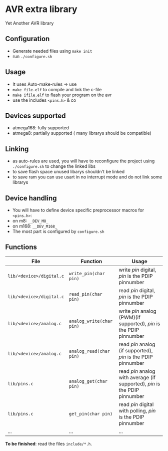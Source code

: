 # AVR extra library

Yet Another AVR library

## Configuration

* Generate needed files using `make init`
* run `./configure.sh`

## Usage

* It uses Auto-make-rules => use
 * `make file.elf` to compile and link the c-file
 * `make ifile.elf` to flash your program on the avr
* use the includes `<pins.h>` & co

## Devices supported

* atmega168: fully supported
* atmega8: partially supported ( many librarys should be compatible)

## Linking

* as auto-rules are used, you will have to reconfigure the project using `./configure.sh` to change the linked libs
* to save flash space unused libarys shouldn't be linked
* to save ram you can use usart in no interrupt mode and do not link some librarys

## Device handling

* You will have to define device specific preprocessor macros for `<pins.h>`:
 * on m8: `__DEV_M8_`
 * on m168: `__DEV_M168_`
* The most part is configured by `configure.sh`


## Functions

| File | Function | Usage |
|------|----------|-------|
| `lib/<device>/digital.c` | `write_pin(char pin)` | write _pin_ digital, _pin_ is the  PDIP pinnumber|
| `lib/<device>/digital.c` | `read_pin(char pin)` | read _pin_ digital, _pin_ is the  PDIP pinnumber|
| `lib/<device>/analog.c` | `analog_write(char pin)` | write _pin_ analog (PWM)(if supported), _pin_ is the  PDIP pinnumber|
| `lib/<device>/analog.c` | `analog_read(char pin)` | read _pin_ analog (if supported), _pin_ is the  PDIP pinnumber|
| `lib/pins.c` | `analog_get(char pin)` |read _pin_ analog with average (if supported), _pin_ is the  PDIP pinnumber|
| `lib/pins.c` | `get_pin(char pin)` |read _pin_ digital with polling, _pin_ is the  PDIP pinnumber|
|...|...|...|
__To be finished__: read the files `include/*.h`.

